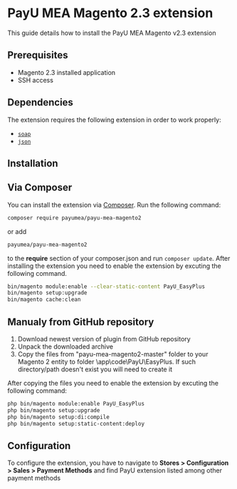 # PayU MEA Magento 2.3 extension #

This guide details how to install the PayU MEA Magento v2.3 extension

## Prerequisites
* Magento 2.3 installed application
* SSH access

## Dependencies

The extension requires the following extension in order to work properly:

- [`soap`](https://php.net/manual/en/book.soap.php)
- [`json`](https://php.net/manual/en/book.json.php)

## Installation

## Via Composer

You can install the extension via [Composer](http://getcomposer.org/). Run the following command:

```bash
composer require payumea/payu-mea-magento2
```
or add
```bash
payumea/payu-mea-magento2
```
to the **require** section of your composer.json and run `composer update`. After installing the extension you need 
to enable the extension by excuting the following command.

```bash
bin/magento module:enable --clear-static-content PayU_EasyPlus
bin/magento setup:upgrade
bin/magento cache:clean
```

## Manualy from GitHub repository

1) Download newest version of plugin from GitHub repository
2) Unpack the downloaded archive
3) Copy the files from "payu-mea-magento2-master" folder to your Magento 2 entity to folder \app\code\PayU\EasyPlus\. If such directory/path doesn't exist you will need to create it

After copying the files you need to enable the extension by excuting the following command:
```bash
php bin/magento module:enable PayU_EasyPlus
php bin/magento setup:upgrade
php bin/magento setup:di:compile
php bin/magento setup:static-content:deploy
```

## Configuration
To configure the extension, you have to navigate to **Stores > Configuration > Sales > Payment Methods** and find PayU 
extension listed among other payment methods
